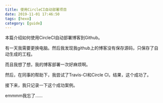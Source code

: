 ```yaml
---
title: 使用CircleCI自动部署项目
date: 2019-11-01 17:46:50
tags: [hexo]
category: [guide]
---
```


本篇介绍如何使用CircleCI自动部署博客到Github。

<!--more-->

有一天我需要更换电脑。然后我发现我github上的博客没有保存源码，只保存了自动生成的工程。

而且我想了想，我的博客部署一次好麻烦啊。

然后，在同事的帮助下，我尝试了Travis-CI和Circle CI，结果，这个成功了。

接下来，我只记录一下这个成功案例。



emmmm我忘了……